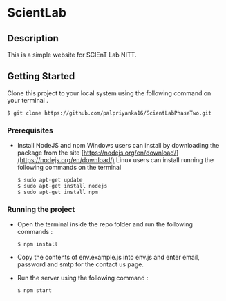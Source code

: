 # ScientLab
## Description
This is a simple website for SCIEnT Lab NITT.

## Getting Started
Clone this project to your local system using the following command on your terminal .
  ```
  $ git clone https://github.com/palpriyanka16/ScientLabPhaseTwo.git
  ```
### Prerequisites
  * Install NodeJS and npm
    Windows users can install by downloading the package from the site 
   [https://nodejs.org/en/download/](https://nodejs.org/en/download/)
    Linux users can  install running the following commands on the terminal
      ```
      $ sudo apt-get update
      $ sudo apt-get install nodejs
      $ sudo apt-get install npm
      ```
### Running the project
* Open the terminal inside the repo folder and run the following commands :
    ```
    $ npm install
    ```
    
* Copy the contents of env.example.js into env.js and enter email, password and smtp for the contact us page.
* Run the server using the following command :
    ```
    $ npm start
    ```
    
